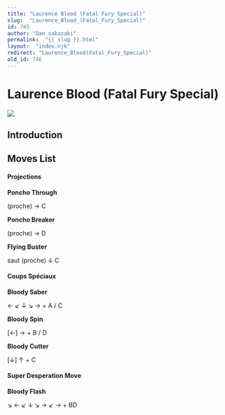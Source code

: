 ```yaml
---
title: "Laurence Blood (Fatal Fury Special)"
slug:  "Laurence_Blood_(Fatal_Fury_Special)"
id: 745
author: "Dan sakazaki"
permalink:  "{{ slug }}.html"
layout:  "index.njk"
redirect: "Laurence_Blood(Fatal_Fury_Special)"
old_id: 746
---
```


# Laurence Blood (Fatal Fury Special)

![](/images/Ffsplaurence.PNG)  

## Introduction

## Moves List

#### Projections

**Poncho Through**

(proche) → C

**Poncho Breaker**

(proche) → D

**Flying Buster**

saut (proche) ↓ C

#### Coups Spéciaux

**Bloody Saber**

← ↙ ↓ ↘ → + A / C

**Bloody Spin**

\[←\] → + B / D

**Bloody Cutter**

\[↓\] ↑ + C

#### Super Desperation Move

**Bloody Flash**

↘ ← ↙ ↓ ↘ → ↙ → + BD
